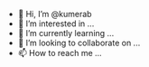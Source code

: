 - 👋 Hi, I’m @kumerab
- 👀 I’m interested in ...
- 🌱 I’m currently learning ...
- 💞️ I’m looking to collaborate on ...
- 📫 How to reach me ...

<!---
kumerab/kumerab is a ✨ special ✨ repository because its `README.md` (this file) appears on your GitHub profile.
You can click the Preview link to take a look at your changes.
--->
